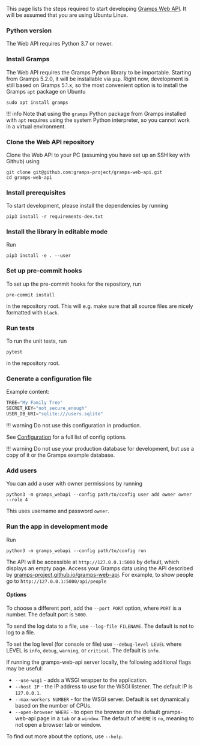 This page lists the steps required to start developing [Gramps Web API](https://github.com/gramps-project/gramps-web-api/). It will be assumed that you are using Ubuntu Linux.

### Python version

The Web API requires Python 3.7 or newer.

### Install Gramps

The Web API requires the Gramps Python library to be importable. Starting from Gramps 5.2.0, it will be installable via `pip`. Right now, development is still based on Gramps 5.1.x, so the most convenient option is to install the Gramps `apt` package on Ubuntu

```
sudo apt install gramps
```

!!! info
    Note that using the `gramps` Python package from Gramps installed with `apt` requires using the system Python interpreter, so you cannot work in a virtual environment.

### Clone the Web API repository

Clone the Web API to your PC (assuming you have set up an SSH key with Github) using

```
git clone git@github.com:gramps-project/gramps-web-api.git
cd gramps-web-api
```


### Install prerequisites

To start development, please install the dependencies by running
```
pip3 install -r requirements-dev.txt
```

### Install the library in editable mode

Run
```
pip3 install -e . --user
```

### Set up pre-commit hooks

To set up the pre-commit hooks for the repository, run
```
pre-commit install
```
in the repository root. This will e.g. make sure that all source files are nicely formatted with `black`.

### Run tests

To run the unit tests, run
```
pytest
```
in the repository root.

### Generate a configuration file

Example content:

```python
TREE="My Family Tree"
SECRET_KEY="not_secure_enough"
USER_DB_URI="sqlite:///users.sqlite"
```

!!! warning
    Do not use this configuration in production.

See [Configuration](../Configuration.md) for a full list of config options.

!!! warning
    Do not use your production database for development, but use a copy of it or the Gramps example database.


### Add users


You can add a user with owner permissions by running
```
python3 -m gramps_webapi --config path/to/config user add owner owner --role 4
```
This uses username and password `owner`.


### Run the app in development mode


Run
```
python3 -m gramps_webapi --config path/to/config run
```
The API will be accessible at `http://127.0.0.1:5000` by default, which displays an empty page.  Access your Gramps data using the API described by [gramps-project.github.io/gramps-web-api](https://gramps-project.github.io/gramps-web-api/). For example, to show people go to `http://127.0.0.1:5000/api/people`

#### Options

To choose a different port, add the `--port PORT` option, where `PORT` is a number. The default port is `5000`.

To send the log data to a file, use `--log-file FILENAME`. The default is not to log to a file.

To set the log level (for console or file) use `--debug-level LEVEL` where LEVEL is `info`, `debug`, `warning`, or `critical`. The default is `info`.

If running the gramps-web-api server locally, the following additional flags may be useful:

* `--use-wsgi` - adds a WSGI wrapper to the application.
* `--host IP` - the IP address to use for the WSGI listener. The default IP is `127.0.0.1`.
* `--max-workers NUMBER` - for the WSGI server. Default is set dynamically based on the number of CPUs.
* `--open-browser WHERE` - to open the browser on the default gramps-web-api page in a `tab` or a `window`. The default of `WHERE` is `no`, meaning to not open a browser tab or window.

To find out more about the options, use `--help`.
